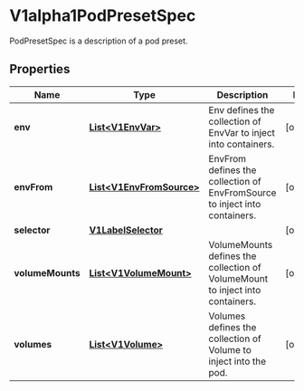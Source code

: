 

# V1alpha1PodPresetSpec

PodPresetSpec is a description of a pod preset.
## Properties

Name | Type | Description | Notes
------------ | ------------- | ------------- | -------------
**env** | [**List&lt;V1EnvVar&gt;**](V1EnvVar.md) | Env defines the collection of EnvVar to inject into containers. |  [optional]
**envFrom** | [**List&lt;V1EnvFromSource&gt;**](V1EnvFromSource.md) | EnvFrom defines the collection of EnvFromSource to inject into containers. |  [optional]
**selector** | [**V1LabelSelector**](V1LabelSelector.md) |  |  [optional]
**volumeMounts** | [**List&lt;V1VolumeMount&gt;**](V1VolumeMount.md) | VolumeMounts defines the collection of VolumeMount to inject into containers. |  [optional]
**volumes** | [**List&lt;V1Volume&gt;**](V1Volume.md) | Volumes defines the collection of Volume to inject into the pod. |  [optional]



